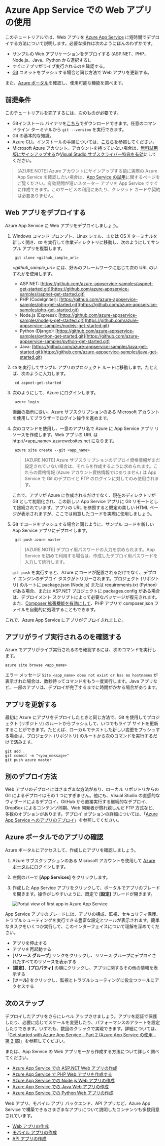 <properties 
	pageTitle="Azure App Service での Web アプリの使用" 
	description="App Service で Web アプリをライブ実行する簡単な方法について説明します。実際の開発を 5 分で開始し、すぐに成果を確認できます。" 
	services="app-service\web"
	documentationCenter=""
	authors="cephalin" 
	manager="wpickett" 
	editor="" 
/>

<tags 
	ms.service="app-service-web" 
	ms.workload="web" 
	ms.tgt_pltfrm="na" 
	ms.devlang="na" 
	ms.topic="hero-article"
	ms.date="03/14/2016" 
	ms.author="cephalin"
/>
	
# Azure App Service での Web アプリの使用

このチュートリアルでは、Web アプリを [Azure App Service](../app-service/app-service-value-prop-what-is.md) に短時間でデプロイする方法について説明します。必要な操作は次のようにほんのわずかです。

- サンプルの Web アプリケーションをデプロイする (ASP.NET、PHP、Node.js、Java、Python から選択する)。
- すぐにアプリがライブ実行されるのを確認する。
- [Git](http://www.git-scm.com/) コミットをプッシュする場合と同じ方法で Web アプリを更新する。

また、[Azure ポータル](https://portal.azure.com)を確認し、使用可能な機能を調べます。

## 前提条件

このチュートリアルを完了するには、次のものが必要です。

- Gitインストール バイナリを[こちら](http://www.git-scm.com/downloads)でダウンロードできます。任意のコマンドライン ターミナルから `git --version` を実行できます。 
- Git の基本的な知識。
- Azure CLI。インストールの手順については、[こちら](../xplat-cli-install.md)を参照してください。
- Microsoft Azure アカウント。アカウントを持っていない場合は、[無料試用版にサインアップする](/pricing/free-trial/?WT.mc_id=A261C142F)か[Visual Studio サブスクライバー特典を有効](/pricing/member-offers/msdn-benefits-details/?WT.mc_id=A261C142F)にしてください。

>[AZURE.NOTE] Azure アカウントにサインアップする前に実際の Azure App Service を確認したい場合は、[App Service の試用](http://go.microsoft.com/fwlink/?LinkId=523751)に関するページをご覧ください。有効期間が短いスターター アプリを App Service ですぐに作成できます。このサービスの利用にあたり、クレジット カードや契約は必要ありません。

## Web アプリをデプロイする

Azure App Service に Web アプリをデプロイしましょう。

1. Windows コマンド プロンプト、Linux シェル、または OS X ターミナルを新しく開き、`CD` を実行して作業ディレクトリに移動し、次のようにしてサンプル アプリを複製します。

        git clone <github_sample_url>

    *&lt;github\_sample\_url>* には、好みのフレームワークに応じて次の URL のいずれかを使用します。

    - ASP.NET: [https://github.com/azure-appservice-samples/aspnet-get-started.git](https://github.com/azure-appservice-samples/aspnet-get-started.git)
    - PHP (CodeIgniter): [https://github.com/azure-appservice-samples/php-get-started.git](https://github.com/azure-appservice-samples/php-get-started.git)
    - Node.js (Express): [https://github.com/azure-appservice-samples/nodejs-get-started.git](https://github.com/azure-appservice-samples/nodejs-get-started.git) 
    - Python (Django): [https://github.com/azure-appservice-samples/python-get-started.git](https://github.com/azure-appservice-samples/python-get-started.git)
    - Java: [https://github.com/azure-appservice-samples/java-get-started.git](https://github.com/azure-appservice-samples/java-get-started.git)

2. `CD` を実行してサンプル アプリのプロジェクト ルートに移動します。たとえば、次のように入力します。

        cd aspnet-get-started

3. 次のようにして、Azure にログインします。

        azure login
    
    画面の指示に従い、Azure サブスクリプションのある Microsoft アカウントを使用してブラウザーでログイン操作を進めます。

4. 次のコマンドを使用し、一意のアプリ名で Azure に App Service アプリ リソースを作成します。Web アプリの URL は http://&lt;app_name>.azurewebsites.net になります。

        azure site create --git <app_name> 
      
    >[AZURE.NOTE] Azure サブスクリプションのデプロイ資格情報がまだ設定されていない場合は、それらを作成するように求められます。これらの資格情報 (Azure アカウント資格情報ではありません) は App Service で Git のデプロイと FTP のログインに対してのみ使用されます。
    
    これで、アプリが Azure に作成されるだけでなく、現在のディレクトリが Git として初期化され、この新しい App Service アプリに Git リモートとして接続されています。アプリの URL を参照すると既定の美しい HTML ページが表示されますが、ここでは用意したコードを実際に使用しましょう。

4. Git でコードをプッシュする場合と同じように、サンプル コードを新しい App Service アプリにデプロイします。

        git push azure master 
    
    >[AZURE.NOTE] デプロイ用パスワードの入力を求められます。App Service を初めて利用する場合は、作成したデプロイ用パスワードを入力して続行します。
    
    `git push` を実行すると、Azure にコードが配置されるだけでなく、デプロイ エンジンのデプロイ タスクがトリガーされます。プロジェクト (リポジトリ) のルートに package.json (Node.js) または requirements.txt (Python) がある場合、または ASP.NET プロジェクトに packages.config がある場合は、デプロイメント スクリプトによって必要なパッケージが復元されます。また、[Composer 拡張機能を有効にして](web-sites-php-mysql-deploy-use-git.md#composer)、PHP アプリで composer.json ファイルを自動的に処理することもできます。

これで、Azure App Service にアプリがデプロイされました。

## アプリがライブ実行されるのを確認する

Azure でアプリがライブ実行されるのを確認するには、次のコマンドを実行します。

    azure site browse <app_name>

エラー メッセージ `Site <app_name> does not exist or has no hostnames` が表示された場合は、数秒待ってコマンドをもう一度実行します。Java アプリなど、一部のアプリは、デプロイが完了するまでに時間がかかる場合があります。

## アプリを更新する

最初に Azure にアプリをデプロイしたときと同じ方法で、Git を使用してプロジェクト (リポジトリ) のルートからプッシュして、いつでもライブ サイトを更新することができます。たとえば、ローカルでテストした新しい変更をプッシュする場合は、プロジェクト (リポジトリ) のルートから次のコマンドを実行するだけで済みます。
    
    git add .
    git commit -m "<you_message>"
    git push azure master

## 別のデプロイ方法

Web アプリのデプロイにはさまざまな方法があり、ローカル リポジトリからの Git によるデプロイはその 1 つにすぎません。他にも、Visual Studio の直感的なウィザードによるデプロイ、GitHub から直接実行する継続的なデプロイ、DropBox によるコンテンツ同期、Web 開発者が慣れ親しんだ FTP 方式など、多数のオプションがあります。デプロイ オプションの詳細については、「[Azure App Service へのアプリのデプロイ](../app-service-web/web-sites-deploy.md)」を参照してください。

## Azure ポータルでのアプリの確認

Azure ポータルにアクセスして、作成したアプリを確認しましょう。

1. Azure サブスクリプションのある Microsoft アカウントを使用して [Azure ポータル](https://portal.azure.com)にログインします。

2. 左側のバーで **[App Services]** をクリックします。

3. 作成した App Service アプリをクリックして、ポータルでアプリのブレードを開きます。操作がしやすいように、既定で **[設定]** ブレードが開きます。

    ![Portal view of first app in Azure App Service](./media/app-service-web-get-started/portal-view.png)

App Service アプリのブレードには、アプリの構成、監視、セキュリティ保護、トラブルシューティングを実行できる豊富な設定とツールが表示されます。簡単なタスクをいくつか実行して、このインターフェイスについて理解を深めてください。

- アプリを停止する
- アプリを再起動する
- **[リソース グループ]** リンクをクリックし、リソース グループにデプロイされたすべてのリソースを表示する
- **[設定]**、**[プロパティ]** の順にクリックし、アプリに関するその他の情報を表示する
- **[ツール]** をクリックし、監視とトラブルシューティングに役立つツールにアクセスする  

## 次のステップ

デプロイしたアプリをさらにレベル アップさせましょう。アプリを認証で保護したり、必要に応じてスケールを変更したり、パフォーマンスのアラートを設定したりできます。いずれも、数回のクリックで実現できます。詳細については、「[Get started with Azure App Service - Part 2 (Azure App Service の使用 - 第 2 部)](app-service-web-get-started-2.md)」を参照してください。

または、App Service の Web アプリを一から作成する方法について詳しく調べてください。

- [Azure App Service での ASP.NET Web アプリの作成](web-sites-dotnet-get-started.md)
- [Azure App Service で PHP Web アプリを作成する](web-sites-php-mysql-deploy-use-git.md)
- [Azure App Service での Node.js Web アプリの作成](web-sites-nodejs-develop-deploy-mac.md)
- [Azure App Service での Java Web アプリの作成](web-sites-java-get-started.md)
- [Azure App Service での Python Web アプリの作成](web-sites-python-ptvs-django-mysql.md)

Web アプリ、モバイル アプリ バックエンド、API アプリなど、Azure App Service で構築できるさまざまなアプリについて説明したコンテンツも多数用意されています。

- [Web アプリの作成](/documentation/learning-paths/appservice-webapps/)
- [モバイル アプリの作成](/documentation/learning-paths/appservice-mobileapps/)
- [API アプリの作成](../app-service-api/app-service-api-apps-why-best-platform.md)

<!---HONumber=AcomDC_0316_2016-->